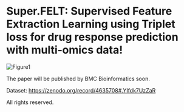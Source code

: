 # Super.FELT: Supervised Feature Extraction Learning using Triplet loss for drug response prediction with multi‑omics data!

![Figure1](https://user-images.githubusercontent.com/31497898/116222889-f522f880-a789-11eb-8524-0f29564cafdb.jpg)

The paper will be published by BMC Bioinformatics soon.

Dataset: https://zenodo.org/record/4635708#.YIfdk7UzZaR

All rights reserved.
